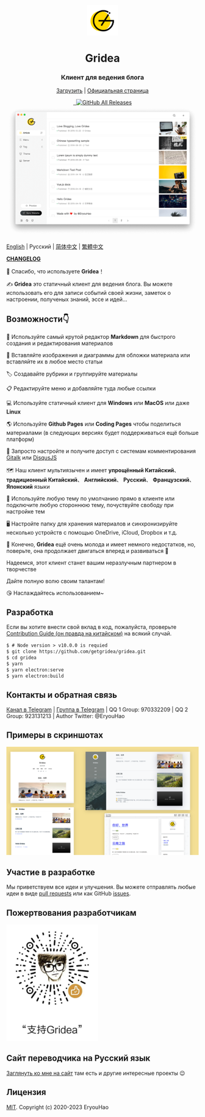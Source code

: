<div align="center">
  <a href="https://gridea.dev">
    <img src="public/app-icons/gridea.png"  width="80px" height="80px">
  </a>
  <h1 align="center">
    Gridea
  </h1>
  <h3 align="center">
    Клиент для ведения блога
  </h3>

  [Загрузить](https://github.com/getgridea/gridea/releases) | [Официальная страница](https://gridea.dev/)

  <a href="https://github.com/getgridea/gridea/releases/latest">
    <img src="https://img.shields.io/github/release/getgridea/gridea.svg?style=flat-square" alt="">
  </a>

  <a href="https://github.com/getgridea/gridea/blob/master/LICENSE">
    <img src="https://img.shields.io/github/license/getgridea/gridea.svg?style=flat-square" alt="">
  </a>
  
  <a href="https://github.com/getgridea/gridea/releases/latest">
    <img alt="GitHub All Releases" src="https://img.shields.io/github/downloads/getgridea/gridea/total.svg?color=%2312b886&style=flat-square">
  </a>

</div>

<div align="center">
  <img src="gridea-app-en.png">

</div>

[English](https://github.com/getgridea/gridea/blob/master/README.md) | Русский | [简体中文](https://github.com/getgridea/gridea/blob/master/README-zh_CN.md)  | [繁體中文](https://github.com/getgridea/gridea/blob/master/README-zh_TW.md)

**[CHANGELOG](https://github.com/getgridea/gridea/blob/master/CHANGELOG.md)**

👏  Спасибо, что используете **Gridea**！

✍️  **Gridea** это статичный клиент для ведения блога. Вы можете использовать его для записи событий своей жизни, заметок о настроении, полученых знаний, эссе и идей...


## Возможности👇
📝  Используйте самый крутой редактор **Markdown** для быстрого создания и редактирования материалов

🌉  Вставляйте изображения и диаграммы для обложки материала или вставляйте их в любое место статьи

🏷️  Создавайте рубрики и группируйте материалы 

📋  Редактируйте меню и добавляйте туда любые ссылки

💻  Используйте статичный клиент для **Windows** или **MacOS** или даже **Linux**

🌎  Используйте **Github Pages** или **Coding Pages** чтобы поделиться материалами (в следующих версиях будет поддерживаться ещё больше платформ)

💬  Запросто настройте и получите доступ с системам комментирования [Gitalk](https://github.com/gitalk/gitalk) или [DisqusJS](https://github.com/SukkaW/DisqusJS)

🗺️  Наш клиент мультиязычен и имеет **упрощённый Китайский**、**традиционный Китайский**、 **Английский**、 **Русский**、 **Французский**、 **Японский** языки

🌁  Используйте любую тему по умолчанию прямо в клиенте или подключите любую стороннюю тему, почуствуйте свободу при настройке тем

🖥  Настройте папку для хранения материалов и синхронизируйте несколько устройств с помощью OneDrive, iCloud, Dropbox и т.д.


🌱  Конечно, **Gridea** ещё очень молода и имеет немного недостатков, но, поверьте, она продолжает двигаться вперед и развиваться 🏃

Надеемся, этот клиент станет вашим неразлучным партнером в творчестве

Дайте полную волю своим талантам!

😘  Наслаждайтесь использованием~


## Разработка
Если вы хотите внести свой вклад в код, пожалуйста, проверьте [Contribution Guide (он правда на китайском)](https://github.com/getgridea/gridea/wiki/%E8%B4%A1%E7%8C%AE%E6%8C%87%E5%8D%97) на всякий случай.

``` shell
$ # Node version > v10.0.0 is requied
$ git clone https://github.com/getgridea/gridea.git
$ cd gridea
$ yarn
$ yarn electron:serve
$ yarn electron:build
```


## Контакты и обратная связь
[Канал в Telegram](https://t.me/joinchat/AAAAAEj82_lma0Y1wmyqUQ) | [Группа в Telegram](https://t.me/joinchat/IDY0ahRqb8NPodv95BNpBg)  | QQ 1 Group: 970332209 | QQ 2 Group: 923131213 | Author Twitter: @EryouHao


## Примеры в скриншотах
<div align="center">
  <img src="./files/themes.png">
</div>


## Участие в разработке
Мы приветствуем все идеи и улучшения. Вы можете отправлять любые идеи в виде [pull requests](https://github.com/getgridea/gridea/pulls) или как GitHub [issues](https://github.com/getgridea/gridea/issues).   


## Пожертвования разработчикам
<div>
  <img src="./files/wechat.png" width="240px">
</div>


## Сайт переводчика на Русский язык
[Заглянуть ко мне на сайт](https://paul.bid/) там есть и другие интересные проекты 😉


## Лицензия
[MIT](https://github.com/getgridea/gridea/blob/master/LICENSE). Copyright (c) 2020-2023 EryouHao
